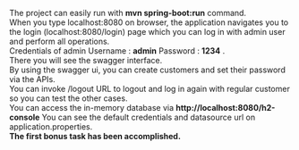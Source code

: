 The project can easily run with **mvn spring-boot:run** command. <br>
When you type localhost:8080 on browser, the application navigates you to the login (localhost:8080/login) page which you can log in with admin user and perform all operations.  <br>
Credentials of admin Username : **admin** Password : **1234** . <br>
There you will see the swagger interface.<br>
By using the swagger ui, you can create customers and set their password via the APIs. <br>
You can invoke /logout URL to logout and log in again with regular customer so you can test the other cases.<br>
You can access the in-memory database via **http://localhost:8080/h2-console** You can see the default credentials and datasource url on application.properties.<br>
**The first bonus task has been accomplished.**<br>
